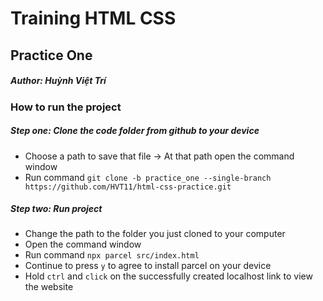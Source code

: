 # Training HTML CSS
## Practice One
##### Author: Huỳnh Việt Trí

### How to run the project

##### Step one: **Clone the code folder from github to your device**
- Choose a path to save that file -> At that path open the command window  
- Run command `git clone -b practice_one --single-branch https://github.com/HVT11/html-css-practice.git`  
##### Step two: **Run project**
- Change the path to the folder you just cloned to your computer  
- Open the command window  
- Run command `npx parcel src/index.html`
- Continue to press `y` to agree to install parcel on your device
- Hold `ctrl` and `click` on the successfully created localhost link to view the website
